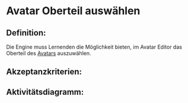 # Avatar Oberteil auswählen


## Definition:

Die Engine muss Lernenden die Möglichkeit bieten, im Avatar Editor das Oberteil des [Avatars](Avatar-GE.md) auszuwählen.


## Akzeptanzkriterien:


## Aktivitätsdiagramm:


